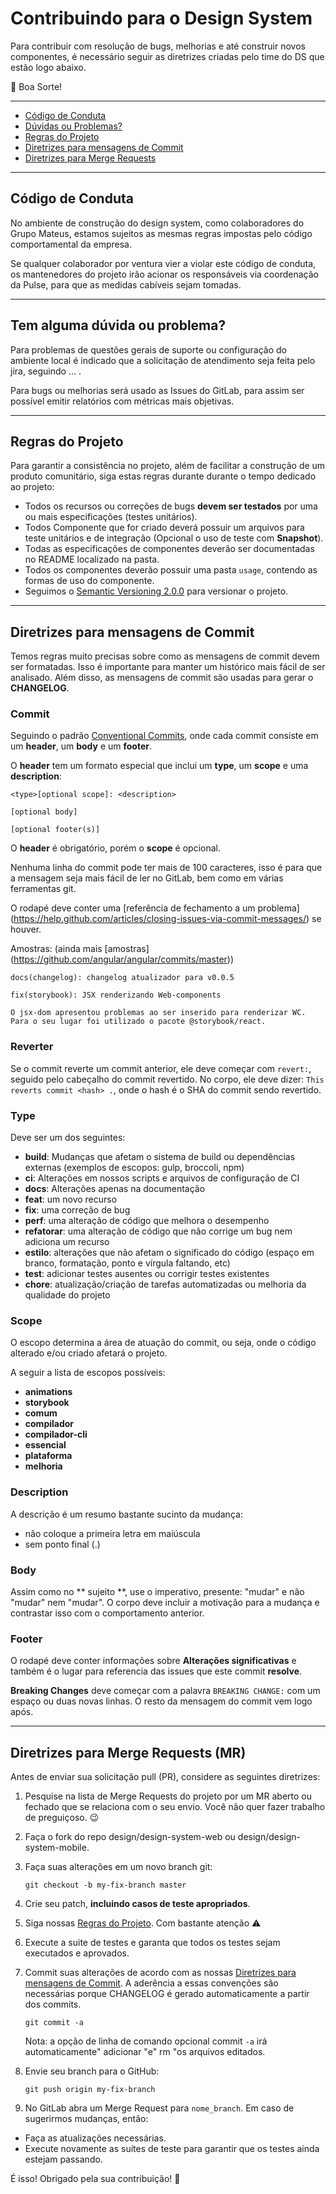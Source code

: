 # Contribuindo para o Design System

Para contribuir com resolução de bugs, melhorias e até construir novos componentes, é necessário seguir as diretrizes criadas pelo time do DS que estão logo abaixo.

🚀 Boa Sorte!

<hr>

- [Código de Conduta](#coc)
- [Dúvidas ou Problemas?](#question)
- [Regras do Projeto](#rules)
- [Diretrizes para mensagens de Commit](#commit)
- [Diretrizes para Merge Requests](#mr)

<hr>

## <a name="coc"> </a> Código de Conduta
No ambiente de construção do design system, como colaboradores do Grupo Mateus, estamos sujeitos as mesmas regras impostas pelo código comportamental da empresa.

Se qualquer colaborador por ventura vier a violar este código de conduta, os mantenedores do projeto irão acionar os responsáveis via coordenação da Pulse, para que as medidas cabíveis sejam tomadas.

<hr>

## <a name="question"> </a> Tem alguma dúvida ou problema?

Para problemas de questões gerais de suporte ou configuração do ambiente local é indicado que a solicitação de atendimento seja feita pelo jira, seguindo ... .

Para bugs ou melhorias será usado as Issues do GitLab, para assim ser possível emitir relatórios com métricas mais objetivas.

<hr>

## <a name="rules"> </a> Regras do Projeto
Para garantir a consistência no projeto, além de facilitar a construção de um produto comunitário, siga estas regras durante durante o tempo dedicado ao projeto:

* Todos os recursos ou correções de bugs **devem ser testados** por uma ou mais especificações (testes unitários).
* Todos Componente que for criado deverá possuir um arquivos para teste unitários e de integração (Opcional o uso de teste com **Snapshot**).
* Todas as especificações de componentes deverão ser documentadas no README localizado na pasta.
* Todos os componentes deverão possuir uma pasta ```usage```, contendo as formas de uso do componente.
* Seguimos o [Semantic Versioning 2.0.0][semver] para versionar o projeto.

<hr>

## <a name="commit"> </a> Diretrizes para mensagens de Commit

Temos regras muito precisas sobre como as mensagens de commit devem ser formatadas. Isso é importante para manter um histórico mais fácil de ser analisado. Além disso, as mensagens de commit são usadas para gerar o **CHANGELOG**.

### Commit
Seguindo o padrão [Conventional Commits][conventionalcommits], onde cada commit consiste em um **header**, um **body** e um **footer**.

O **header** tem um formato especial que inclui um **type**, um **scope** e uma **description**:

```
<type>[optional scope]: <description>

[optional body]

[optional footer(s)]
```

O **header** é obrigatório, porém o **scope** é opcional.

Nenhuma linha do commit pode ter mais de 100 caracteres, isso é para que a mensagem seja mais fácil de ler no GitLab, bem como em várias ferramentas git.

O rodapé deve conter uma [referência de fechamento a um problema] (https://help.github.com/articles/closing-issues-via-commit-messages/) se houver.

Amostras: (ainda mais [amostras] (https://github.com/angular/angular/commits/master))

```
docs(changelog): changelog atualizador para v0.0.5
```

```
fix(storybook): JSX renderizando Web-components

O jsx-dom apresentou problemas ao ser inserido para renderizar WC.
Para o seu lugar foi utilizado o pacote @storybook/react.
```

### Reverter
Se o commit reverte um commit anterior, ele deve começar com `revert:`, seguido pelo cabeçalho do commit revertido. No corpo, ele deve dizer: `This reverts commit <hash> .`, onde o hash é o SHA do commit sendo revertido.

### Type
Deve ser um dos seguintes:

* **build**: Mudanças que afetam o sistema de build ou dependências externas (exemplos de escopos: gulp, broccoli, npm)
* **ci**: Alterações em nossos scripts e arquivos de configuração de CI
* **docs**: Alterações apenas na documentação
* **feat**: um novo recurso
* **fix**: uma correção de bug
* **perf**: uma alteração de código que melhora o desempenho
* **refatorar**: uma alteração de código que não corrige um bug nem adiciona um recurso
* **estilo**: alterações que não afetam o significado do código (espaço em branco, formatação, ponto e vírgula faltando, etc)
* **test**: adicionar testes ausentes ou corrigir testes existentes
* **chore**: atualização/criação de tarefas automatizadas ou melhoria da qualidade do projeto

### Scope
O escopo determina a área de atuação do commit, ou seja, onde o código alterado e/ou criado afetará o projeto.

A seguir a lista de escopos possíveis:

* **animations**
* **storybook**
* **comum**
* **compilador**
* **compilador-cli**
* **essencial**
* **plataforma**
* **melhoria**


### Description
A descrição é um resumo bastante sucinto da mudança:

* não coloque a primeira letra em maiúscula
* sem ponto final (.)

### Body
Assim como no ** sujeito **, use o imperativo, presente: "mudar" e não "mudar" nem "mudar".
O corpo deve incluir a motivação para a mudança e contrastar isso com o comportamento anterior.

### Footer
O rodapé deve conter informações sobre **Alterações significativas** e também é o lugar para referencia das issues que este commit **resolve**.

**Breaking Changes** deve começar com a palavra `BREAKING CHANGE:` com um espaço ou duas novas linhas. O resto da mensagem do commit vem logo após.

<hr>

## <a name="mr"> </a> Diretrizes para Merge Requests (MR)
Antes de enviar sua solicitação pull (PR), considere as seguintes diretrizes:

1. Pesquise na lista de Merge Requests do projeto por um MR aberto ou fechado que se relaciona com o seu envio. Você não quer fazer trabalho de preguiçoso. 😉

2. Faça o fork do repo design/design-system-web ou design/design-system-mobile.

3. Faça suas alterações em um novo branch git:

     ```shell
     git checkout -b my-fix-branch master
     ```

4. Crie seu patch, **incluindo casos de teste apropriados**.

5. Siga nossas [Regras do Projeto](#rules). Com bastante atenção ⚠️

6. Execute a suite de testes e garanta que todos os testes sejam executados e aprovados.

7. Commit suas alterações de acordo com as nossas [Diretrizes para mensagens de Commit](#commit). A aderência a essas convenções são necessárias porque CHANGELOG é gerado automaticamente a partir dos commits.

     ```shell
     git commit -a
     ```
    Nota: a opção de linha de comando opcional commit `-a` irá automaticamente" adicionar "e" rm "os arquivos editados.

8. Envie seu branch para o GitHub:

    ```shell
    git push origin my-fix-branch
    ```

9.  No GitLab abra um Merge Request para `nome_branch`. Em caso de sugerirmos mudanças, então:

  * Faça as atualizações necessárias.
  * Execute novamente as suítes de teste para garantir que os testes ainda estejam passando.


É isso! Obrigado pela sua contribuição! 👊


[semver]: https://semver.org/
[conventionalcommits]: https://www.conventionalcommits.org/pt-br/v1.0.0-beta.4/
